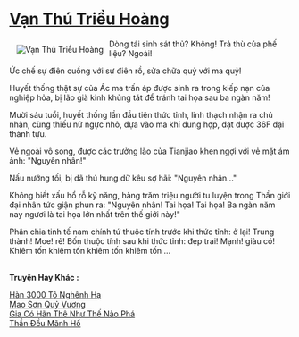 <a href="https://truyenwiki.net/van-thu-trieu-hoang.35053/" title="Vạn Thú Triều Hoàng"><h1>Vạn Thú Triều Hoàng</h1></a><div style="display:table"><img align="right" style="float: left; padding: 10px;" src="https://truyenwiki.net/a/img/str/src/35053.jpg" alt="Vạn Thú Triều Hoàng">Dòng tái sinh sát thủ? Không! Trả thù của phế liệu? Ngoài!<p></p> Ức chế sự điên cuồng với sự điên rồ, sửa chữa quỷ với ma quỷ!<p></p> Huyết thống thật sự của Ác ma trấn áp được sinh ra trong kiếp nạn của nghiệp hỏa, bị lão già kinh khủng tát để tránh tai họa sau ba ngàn năm!<p></p> Mười sáu tuổi, huyết thống lần đầu tiên thức tỉnh, linh thạch nhận ra chủ nhân, cùng thiếu nữ ngực nhỏ, dựa vào ma khí dung hợp, đạt được 36F đại thành tựu.<p></p> Vẻ ngoài vô song, được các trưởng lão của Tianjiao khen ngợi với vẻ mặt ám ảnh: "Nguyên nhân!"<p></p> Nấu nướng tối, bị dã thú hung dữ kêu sợ hãi: "Nguyên nhân..."<p></p> Không biết xấu hổ rỗ kỹ năng, hàng trăm triệu người tu luyện trong Thần giới đại nhân tức giận phun ra: "Nguyên nhân! Tai họa! Tai họa! Ba ngàn năm nay ngươi là tai họa lớn nhất trên thế giới này!"<p></p> Phân chia tinh tế nam chính tứ thuộc tính trước khi thức tỉnh: ở lại! Trung thành! Moe! rẻ! Bốn thuộc tính sau khi thức tỉnh: đẹp trai! Mạnh! giàu có! Khiêm tốn khiêm tốn khiêm tốn khiêm tốn ...</div><p><br><b>Truyện Hay Khác :</b></p><a href="https://truyenwiki.net/han-3000-to-nghenh-ha.36081/" alt="Hàn 3000 Tô Nghênh Hạ">Hàn 3000 Tô Nghênh Hạ</a><br/><a href="https://sangtacviet.wordpress.com/2020/10/22/mao-son-quy-vuong/" alt="Mao Sơn Quỷ Vương">Mao Sơn Quỷ Vương</a><br/><a href="https://github.com/nownovels/wikidich/tree/master/truyenhay/35375" alt="Gia Có Hãn Thê Như Thế Nào Phá">Gia Có Hãn Thê Như Thế Nào Phá</a><br/><a href="https://sangtacviet.wordpress.com/2020/10/22/than-deu-manh-ho/" alt="Thần Đều Mãnh Hổ">Thần Đều Mãnh Hổ</a><br/>